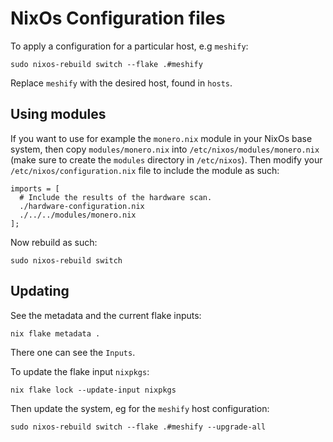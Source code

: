 # NixOs Configuration files

To apply a configuration for a particular host, e.g `meshify`:
```shell
sudo nixos-rebuild switch --flake .#meshify
```
Replace `meshify` with the desired host, found in `hosts`.

## Using modules
If you want to use for example the `monero.nix` module in your NixOs base system,
then copy `modules/monero.nix` into `/etc/nixos/modules/monero.nix` (make sure to create the `modules` directory in `/etc/nixos`).
Then modify your `/etc/nixos/configuration.nix` file to include the module as such:
```
imports = [
  # Include the results of the hardware scan.
  ./hardware-configuration.nix
  ./../../modules/monero.nix
];
```
Now rebuild as such:
```shell
sudo nixos-rebuild switch
```

## Updating
See the metadata and the current flake inputs:
```shell
nix flake metadata .
```
There one can see the `Inputs`.

To update the flake input `nixpkgs`:
```shell
nix flake lock --update-input nixpkgs
```

Then update the system, eg for the `meshify` host configuration:
```
sudo nixos-rebuild switch --flake .#meshify --upgrade-all
```
